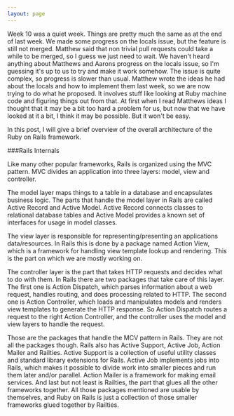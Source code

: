 ```yaml
---
layout: page
---
```


Week 10 was a quiet week. Things are pretty much the same as at the end of last week. We made some progress on the locals issue, but the feature is still not merged. Matthew said that non trivial pull requests could take a while to be merged, so I guess we just need to wait. We haven't heard anything about Matthews and Aarons progress on the locals issue, so I'm guessing it's up to us to try and make it work somehow. The issue is quite complex, so progress is slower than usual. Matthew wrote the ideas he had about the locals and how to implement them last week, so we are now trying to do what he proposed. It involves stuff like looking at Ruby machine code and figuring things out from that. At first when I read Matthews ideas I thought that it may be a bit too hard a problem for us, but now that we have looked at it a bit, I think it may be possible. But it won't be easy.

In this post, I will give a brief overview of the overall architecture of the Ruby on Rails framework.

###Rails Internals

Like many other popular frameworks, Rails is organized using the MVC pattern. MVC divides an application into three layers: model, view and controller.

The model layer maps things to a table in a database and encapsulates business logic. The parts that handle the model layer in Rails are called Active Record and Active Model. Active Record connects classes to relational database tables and Active Model provides a known set of interfaces for usage in model classes.

The view layer is responsible for representing/presenting an applications data/resources. In Rails this is done by a package named Action View, which is a framework for handling view template lookup and rendering. This is the part on which we are mostly working on.

The controller layer is the part that takes HTTP requests and decides what to do with them. In Rails there are two packages that take care of this layer. The first one is Action Dispatch, which parses information about a web request, handles routing, and does processing related to HTTP. The second one is Action Controller, which loads and manipulates models and renders view templates to generate the HTTP response. So Action Dispatch routes a request to the right Action Controller, and the controller uses the model and view layers to handle the request.

Those are the packages that handle the MCV pattern in Rails. They are not all the packages though. Rails also has Active Support, Active Job, Action Mailer and Railties. Active Support is a collection of useful utility classes and standard library extensions for Rails. Active Job implements jobs into Rails, which makes it possible to divide work into smaller pieces and run them later and/or parallel. Action Mailer is a framework for making email services. And last but not least is Railties, the part that glues all the other frameworks together. All those packages mentioned are usable by themselves, and Ruby on Rails is just a collection of those smaller frameworks glued together by Railties.
